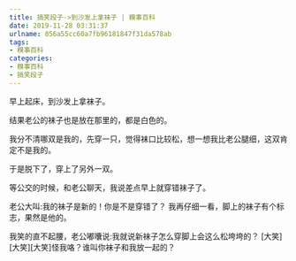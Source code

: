 ```yaml
---
title: 搞笑段子->到沙发上拿袜子 | 糗事百科
date: 2019-11-28 03:31:37
urlname: 056a55cc60a7fb96181847f31da578ab
tags: 
- 糗事百科
categories:
- 糗事百科
- 搞笑段子
---
```

早上起床，到沙发上拿袜子。

结果老公的袜子也是放在那里的，都是白色的。

我分不清哪双是我的，先穿一只，觉得袜口比较松，想一想我比老公腿细，这双肯定不是我的。

于是脱下了，穿上了另外一双。

等公交的时候，和老公聊天，我说差点早上就穿错袜子了。

老公大叫:我的袜子是新的！你是不是穿错了？        我再仔细一看，脚上的袜子有个标志，果然是他的。

我笑的直不起腰，老公嘟囔说:我就说新袜子怎么穿脚上会这么松垮垮的？        [大笑][大笑][大笑]怪我咯？谁叫你袜子和我放一起的？


